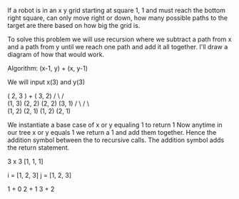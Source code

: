 If a robot is in an x y grid starting at square 1, 1 and must reach the bottom right square, 
can only move right or down, how many possible paths to the target are there
based on how big the grid is.

To solve this problem we will use recursion where we subtract a path from x and a path from y until we reach one path
and add it all together. I'll draw a diagram of how that would work.

Algorithm:  (x-1, y) + (x, y-1)

We will input x(3) and y(3)

(  2,     3  )              +           (    3,         2)
   /       \                                 /           \
(1, 3)    (2,   2)                         (2,   2)       (3, 1)
          /     \                           /     \          
       (1, 2)   (2, 1)                   (1, 2)   (2, 1) 

We instantiate a base case of x or y equaling 1 to return 1
Now anytime in our tree x or y equals 1 we return a 1 and add them
together. Hence the addition symbol between the to recursive calls.
The addition symbol adds the return statement. 


3 x 3
[1, 1, 1]

i = [1, 2, 3]
j = [1, 2, 3]

1 + 0
2 + 1
3 + 2


